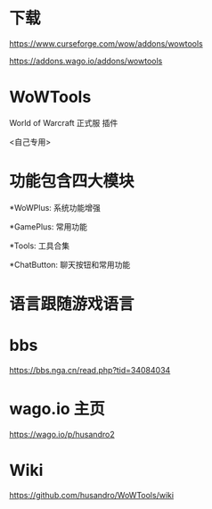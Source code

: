 # 下载
https://www.curseforge.com/wow/addons/wowtools

https://addons.wago.io/addons/wowtools

# WoWTools
World of Warcraft 正式服 插件

<自己专用>

# 功能包含四大模块

*WoWPlus: 系统功能增强

*GamePlus: 常用功能

*Tools: 工具合集

*ChatButton: 聊天按钮和常用功能

# 语言跟随游戏语言

# bbs
https://bbs.nga.cn/read.php?tid=34084034

# wago.io 主页
https://wago.io/p/husandro2

# Wiki
https://github.com/husandro/WoWTools/wiki
